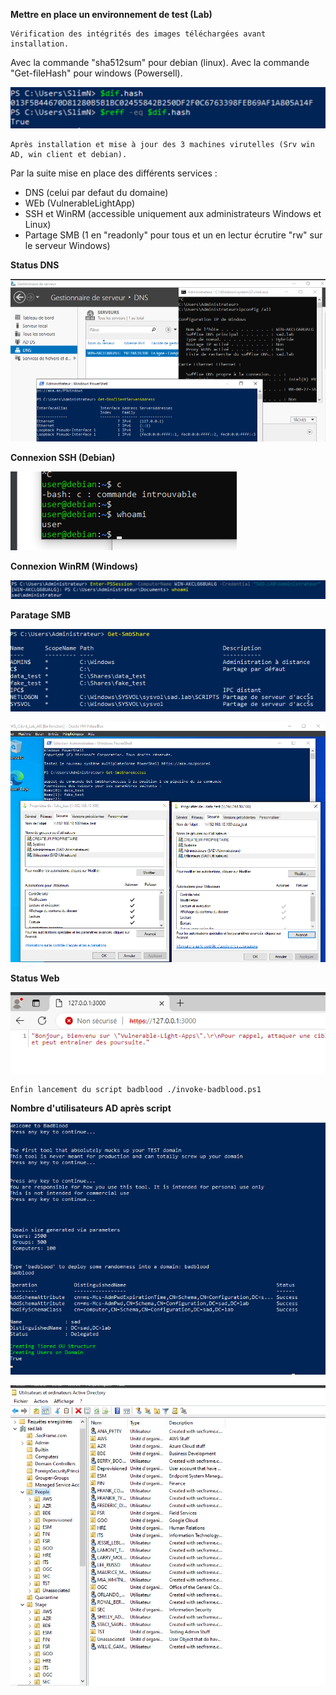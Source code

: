 **Mettre en place un environnement de test (Lab)**


    Vérification des intégrités des images téléchargées avant installation.
Avec la commande "sha512sum" pour debian (linux).
Avec la commande "Get-fileHash" pour windows (Powersell).

![alt tag](https://github.com/Slimnad/Mise_en_place_Lab_Test/blob/main/HASH_deb.png?raw=true)

    Après installation et mise à jour des 3 machines virutelles (Srv win AD, win client et debian).
Par la suite mise en place des différents services :
- DNS (celui par defaut du domaine)
- WEb (VulnerableLightApp)
- SSH et WinRM (accessible uniquement aux administrateurs Windows et Linux)
- Partage SMB (1 en "readonly" pour tous et un en lectur écrutire "rw" sur le serveur Windows)


**Status DNS**

![alt tag](https://github.com/Slimnad/Mise_en_place_Lab_Test/blob/main/StatuDNS.png?raw=true)

**Connexion SSH (Debian)**

![alt tag](https://github.com/Slimnad/Mise_en_place_Lab_Test/blob/main/SSH.png?raw=true)

**Connexion WinRM (Windows)**

![alt tag](https://github.com/Slimnad/Mise_en_place_Lab_Test/blob/main/WinRM.png?raw=true)

**Paratage SMB**

![alt tag](https://github.com/Slimnad/Mise_en_place_Lab_Test/blob/main/SMB1.png?raw=true)

![alt tag](https://github.com/Slimnad/Mise_en_place_Lab_Test/blob/main/SMB2.png?raw=true)

**Status Web**

![alt tag](https://github.com/Slimnad/Mise_en_place_Lab_Test/blob/main/statuWEB.png?raw=true)

    Enfin lancement du script badblood ./invoke-badblood.ps1

**Nombre d'utilisateurs AD après script**


![alt tag](https://github.com/Slimnad/Mise_en_place_Lab_Test/blob/main/userAD2.png?raw=true)


![alt tag](https://github.com/Slimnad/Mise_en_place_Lab_Test/blob/main/userAD1.png?raw=true)

